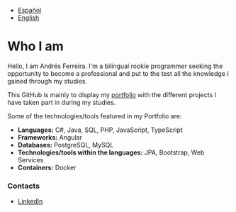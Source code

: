 - [Español](README2.md)  
- [English](README.md)  

# Who I am  
Hello, I am Andrés Ferreira. I'm a bilingual rookie programmer seeking the opportunity to become a professional and put to the test all the knowledge I gained through my studies.  

This GitHub is mainly to display my [portfolio](https://github.com/Wokus/Portfolio/edit/main/README.md) with the different projects I have taken part in during my studies.  

Some of the technologies/tools featured in my Portfolio are:  

- **Languages:** C#, Java, SQL, PHP, JavaScript, TypeScript  
- **Frameworks:** Angular  
- **Databases:** PostgreSQL, MySQL  
- **Technologies/tools within the languages:** JPA, Bootstrap, Web Services  
- **Containers:** Docker  

### Contacts
- [LinkedIn](https://www.linkedin.com/in/andrés-ferreira-díaz-7b6637247)  
